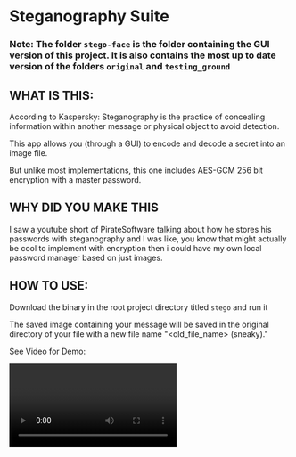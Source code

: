 # Steganography Suite

### Note: The folder `stego-face` is the folder containing the GUI version of this project. It is also contains the most up to date version of the folders `original` and `testing_ground`

## WHAT IS THIS:

According to Kaspersky: Steganography is the practice of concealing information within another message or physical object to avoid detection. 

This app allows you (through a GUI) to encode and decode a secret into an image file.

But unlike most implementations, this one includes AES-GCM 256 bit encryption with a master password.

## WHY DID YOU MAKE THIS

I saw a youtube short of PirateSoftware talking about how he stores his passwords with steganography and I was like, you know that might actually be cool to implement with encryption then i could have my own local password manager based on just images.


## HOW TO USE:

Download the binary in the root project directory titled `stego` and run it

The saved image containing your message will be saved in the original directory of your file with a new file name "<old_file_name> (sneaky).<ext>"

See Video for Demo:

<video will be here sometime i needa make it look pretty before iwanna show ittt>


## TECH USED:

crab lang (rust and the tauri framework for the GUI)

Javascript (for the front end)


## HOW IT WORKS:

First I made the encoding and decoding CLI. This was in the `original` folder. Here I took an ascii message and sequentially stored it's bits into the LSB (least significant bit) of every alpha channel byte (the one that controls opacity of a pixel). I had  the message length encoded into the last 32 pixels of the image.

Next I added encryption to the CLI via  the AES-GCM 256 bit algorithm provided by the rust crate aes-gcm. Lovely lovely crate hehe

Then it was finally time to slap on a GUI because it didn't feel as intuitive for me to use during testing lol

Why did you pick 32 bits to store the message length?

yea i know 4_294_967_295 bits to state the message length seems overkill, but the next lowest one was u16 which woulda meant 65_535 bits which wouldn't be enough to fully maximize the space on a 1920x1080 image (this would result in a max capacity of well over 1_000_000 bits).

